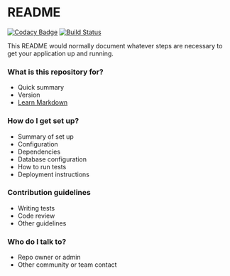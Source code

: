 # README #

[![Codacy Badge](https://api.codacy.com/project/badge/grade/a99262925dc04669a67b196a354d72aa)](https://www.codacy.com) [![Build Status](https://semaphoreci.com/api/v1/projects/b4e5a73b-57ae-4b38-8122-4eaa8567d4e2/619367/shields_badge.svg)](https://semaphoreci.com/richdynamix/personalisedproducts)

This README would normally document whatever steps are necessary to get your application up and running.

### What is this repository for? ###

* Quick summary
* Version
* [Learn Markdown](https://bitbucket.org/tutorials/markdowndemo)

### How do I get set up? ###

* Summary of set up
* Configuration
* Dependencies
* Database configuration
* How to run tests
* Deployment instructions

### Contribution guidelines ###

* Writing tests
* Code review
* Other guidelines

### Who do I talk to? ###

* Repo owner or admin
* Other community or team contact